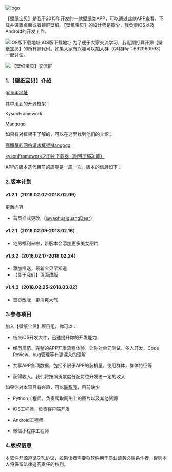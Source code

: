![logo](https://is5-ssl.mzstatic.com/image/thumb/Purple128/v4/54/cd/29/54cd294b-eb80-d2fd-bb65-1ae42f24f685/AppIcon-1x_U007emarketing-85-220-5.png/230x0w.jpg)

【壁纸宝贝】是我于2015年开发的一款壁纸类APP，可以通过此款APP查看、下载并设置桌面或者锁屏壁纸。【壁纸宝贝】的设计师是策少，我负责iOS以及Android的开发工作。

![iOS版下载地址](http://7xij1g.com1.z0.glb.clouddn.com/wallpaper_appstore_link_ios.png)
iOS版下载地址
为了便于大家交流学习，我近期打算开源【壁纸宝贝】的所有源代码。如果大家有兴趣可以加入群（QQ群号：692060993）一起讨论。

![](http://7xij1g.com1.z0.glb.clouddn.com/kyson_wallpaper_qun_qrcode.png)
【壁纸宝贝】交流群


### 1.【壁纸宝贝】介绍

[github地址](https://github.com/kysonzhu/wallpaper.git)

其中用到的开源框架：

KysonFramework

[Mangogo](https://github.com/kysonzhu/Mangogo.git)

如果有对框架不了解的，可以在这里找到他们的介绍：

[高解耦的网络请求框架Mangogo](http://kyson.cn/index.php/archives/28/)

[kysonFramework之图片下载器（附带压缩功能）](http://kyson.cn/index.php/archives/4/)

APP的版本迭代目前的周期是一周一次，版本的信息如下：

### 2.版本计划

#### v1.2.1（2018.02.02-2018.02.09）

更新内容
- 首页样式更改 （[@yaohuaiguangDear](https://github.com/yaohuaiguangDear)）

#### v1.2.1（2018.02.09-2018.02.16）

- 宅男福利来啦，新版本会添加更多美女图片

#### v1.3.2（2018.02.17-2018.02.24）

- 添加推送，最新宝贝早知道
- 【关于我们】页面改版

#### v1.4.3（2018.02.25-2018.03.02）

- 首页改版，更清爽大气

### 3.参与项目

加入【壁纸宝贝】项目组，你可以：

- 结交iOS开发大牛，迅速提升你的开发能力

- 经历规范、完整的APP开发流程体验，让你对单元测试、多人开发、Code Review、bug管理等有更深入的理解

- 共享APP各项数据，包括不限于APP的装机量，使用群体，群体特征等

- 获得收入。我们将按照贡献度分配每位开发者一定的收入

如果你对本项目有兴趣，可以[联系我](http://kyson.cn/index.php/start-page.html)，目前缺少

- Python工程师。负责爬取网络上的图片以及其他资源

- iOS工程师。负责客户端开发

- Android工程师

- 微信小程序工程师

### 4.版权信息

本软件开源遵循GPL协议，如果读者需要将软件用于商业请务必联系作者，否则本人将保留法律追究责任的权利。

